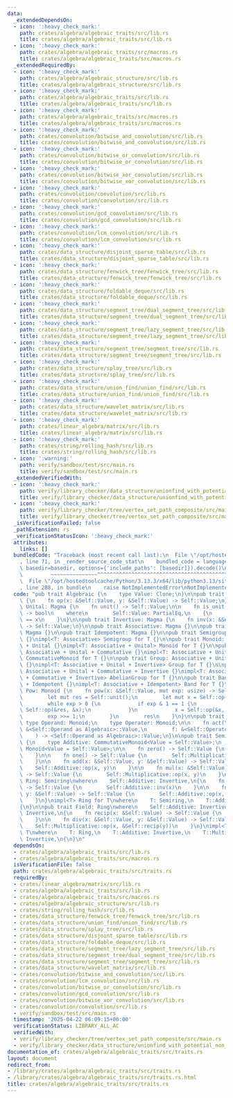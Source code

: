 ```yaml
---
data:
  _extendedDependsOn:
  - icon: ':heavy_check_mark:'
    path: crates/algebra/algebraic_traits/src/lib.rs
    title: crates/algebra/algebraic_traits/src/lib.rs
  - icon: ':heavy_check_mark:'
    path: crates/algebra/algebraic_traits/src/macros.rs
    title: crates/algebra/algebraic_traits/src/macros.rs
  _extendedRequiredBy:
  - icon: ':heavy_check_mark:'
    path: crates/algebra/algebraic_structure/src/lib.rs
    title: crates/algebra/algebraic_structure/src/lib.rs
  - icon: ':heavy_check_mark:'
    path: crates/algebra/algebraic_traits/src/lib.rs
    title: crates/algebra/algebraic_traits/src/lib.rs
  - icon: ':heavy_check_mark:'
    path: crates/algebra/algebraic_traits/src/macros.rs
    title: crates/algebra/algebraic_traits/src/macros.rs
  - icon: ':heavy_check_mark:'
    path: crates/convolution/bitwise_and_convolution/src/lib.rs
    title: crates/convolution/bitwise_and_convolution/src/lib.rs
  - icon: ':heavy_check_mark:'
    path: crates/convolution/bitwise_or_convolution/src/lib.rs
    title: crates/convolution/bitwise_or_convolution/src/lib.rs
  - icon: ':heavy_check_mark:'
    path: crates/convolution/bitwise_xor_convolution/src/lib.rs
    title: crates/convolution/bitwise_xor_convolution/src/lib.rs
  - icon: ':heavy_check_mark:'
    path: crates/convolution/convolution/src/lib.rs
    title: crates/convolution/convolution/src/lib.rs
  - icon: ':heavy_check_mark:'
    path: crates/convolution/gcd_convolution/src/lib.rs
    title: crates/convolution/gcd_convolution/src/lib.rs
  - icon: ':heavy_check_mark:'
    path: crates/convolution/lcm_convolution/src/lib.rs
    title: crates/convolution/lcm_convolution/src/lib.rs
  - icon: ':heavy_check_mark:'
    path: crates/data_structure/disjoint_sparse_table/src/lib.rs
    title: crates/data_structure/disjoint_sparse_table/src/lib.rs
  - icon: ':heavy_check_mark:'
    path: crates/data_structure/fenwick_tree/fenwick_tree/src/lib.rs
    title: crates/data_structure/fenwick_tree/fenwick_tree/src/lib.rs
  - icon: ':heavy_check_mark:'
    path: crates/data_structure/foldable_deque/src/lib.rs
    title: crates/data_structure/foldable_deque/src/lib.rs
  - icon: ':heavy_check_mark:'
    path: crates/data_structure/segment_tree/dual_segment_tree/src/lib.rs
    title: crates/data_structure/segment_tree/dual_segment_tree/src/lib.rs
  - icon: ':heavy_check_mark:'
    path: crates/data_structure/segment_tree/lazy_segment_tree/src/lib.rs
    title: crates/data_structure/segment_tree/lazy_segment_tree/src/lib.rs
  - icon: ':heavy_check_mark:'
    path: crates/data_structure/segment_tree/segment_tree/src/lib.rs
    title: crates/data_structure/segment_tree/segment_tree/src/lib.rs
  - icon: ':heavy_check_mark:'
    path: crates/data_structure/splay_tree/src/lib.rs
    title: crates/data_structure/splay_tree/src/lib.rs
  - icon: ':heavy_check_mark:'
    path: crates/data_structure/union_find/union_find/src/lib.rs
    title: crates/data_structure/union_find/union_find/src/lib.rs
  - icon: ':heavy_check_mark:'
    path: crates/data_structure/wavelet_matrix/src/lib.rs
    title: crates/data_structure/wavelet_matrix/src/lib.rs
  - icon: ':heavy_check_mark:'
    path: crates/linear_algebra/matrix/src/lib.rs
    title: crates/linear_algebra/matrix/src/lib.rs
  - icon: ':heavy_check_mark:'
    path: crates/string/rolling_hash/src/lib.rs
    title: crates/string/rolling_hash/src/lib.rs
  - icon: ':warning:'
    path: verify/sandbox/test/src/main.rs
    title: verify/sandbox/test/src/main.rs
  _extendedVerifiedWith:
  - icon: ':heavy_check_mark:'
    path: verify/library_checker/data_structure/unionfind_with_potential_non_commutative_group/src/main.rs
    title: verify/library_checker/data_structure/unionfind_with_potential_non_commutative_group/src/main.rs
  - icon: ':heavy_check_mark:'
    path: verify/library_checker/tree/vertex_set_path_composite/src/main.rs
    title: verify/library_checker/tree/vertex_set_path_composite/src/main.rs
  _isVerificationFailed: false
  _pathExtension: rs
  _verificationStatusIcon: ':heavy_check_mark:'
  attributes:
    links: []
  bundledCode: "Traceback (most recent call last):\n  File \"/opt/hostedtoolcache/Python/3.13.3/x64/lib/python3.13/site-packages/onlinejudge_verify/documentation/build.py\"\
    , line 71, in _render_source_code_stat\n    bundled_code = language.bundle(stat.path,\
    \ basedir=basedir, options={'include_paths': [basedir]}).decode()\n          \
    \         ~~~~~~~~~~~~~~~^^^^^^^^^^^^^^^^^^^^^^^^^^^^^^^^^^^^^^^^^^^^^^^^^^^^^^^^^^^^^^^^^^\n\
    \  File \"/opt/hostedtoolcache/Python/3.13.3/x64/lib/python3.13/site-packages/onlinejudge_verify/languages/rust.py\"\
    , line 288, in bundle\n    raise NotImplementedError\nNotImplementedError\n"
  code: "pub trait Algebraic {\n    type Value: Clone;\n}\n\npub trait Magma: Algebraic\
    \ {\n    fn op(x: &Self::Value, y: &Self::Value) -> Self::Value;\n}\n\npub trait\
    \ Unital: Magma {\n    fn unit() -> Self::Value;\n\n    fn is_unit(x: &Self::Value)\
    \ -> bool\n    where\n        Self::Value: PartialEq,\n    {\n        &Self::unit()\
    \ == x\n    }\n}\n\npub trait Invertive: Magma {\n    fn inv(x: &Self::Value)\
    \ -> Self::Value;\n}\n\npub trait Associative: Magma {}\n\npub trait Commutative:\
    \ Magma {}\n\npub trait Idempotent: Magma {}\n\npub trait Semigroup: Associative\
    \ {}\nimpl<T: Associative> Semigroup for T {}\n\npub trait Monoid: Associative\
    \ + Unital {}\nimpl<T: Associative + Unital> Monoid for T {}\n\npub trait CommutativeMonoid:\
    \ Associative + Unital + Commutative {}\nimpl<T: Associative + Unital + Commutative>\
    \ CommutativeMonoid for T {}\n\npub trait Group: Associative + Unital + Invertive\
    \ {}\nimpl<T: Associative + Unital + Invertive> Group for T {}\n\npub trait AbelianGroup:\
    \ Associative + Unital + Commutative + Invertive {}\nimpl<T: Associative + Unital\
    \ + Commutative + Invertive> AbelianGroup for T {}\n\npub trait Band: Associative\
    \ + Idempotent {}\nimpl<T: Associative + Idempotent> Band for T {}\n\npub trait\
    \ Pow: Monoid {\n    fn pow(x: &Self::Value, mut exp: usize) -> Self::Value {\n\
    \        let mut res = Self::unit();\n        let mut x = Self::op(&res, x);\n\
    \        while exp > 0 {\n            if exp & 1 == 1 {\n                res =\
    \ Self::op(&res, &x);\n            }\n            x = Self::op(&x, &x);\n    \
    \        exp >>= 1;\n        }\n        res\n    }\n}\n\npub trait Act {\n   \
    \ type Operand: Monoid;\n    type Operator: Monoid;\n\n    fn act(\n        x:\
    \ &<Self::Operand as Algebraic>::Value,\n        f: &<Self::Operator as Algebraic>::Value,\n\
    \    ) -> <Self::Operand as Algebraic>::Value;\n}\n\npub trait Semiring: Algebraic\
    \ {\n    type Additive: CommutativeMonoid<Value = Self::Value>;\n    type Multiplicative:\
    \ Monoid<Value = Self::Value>;\n\n    fn zero() -> Self::Value {\n        Self::Additive::unit()\n\
    \    }\n\n    fn one() -> Self::Value {\n        Self::Multiplicative::unit()\n\
    \    }\n\n    fn add(x: &Self::Value, y: &Self::Value) -> Self::Value {\n    \
    \    Self::Additive::op(x, y)\n    }\n\n    fn mul(x: &Self::Value, y: &Self::Value)\
    \ -> Self::Value {\n        Self::Multiplicative::op(x, y)\n    }\n}\n\npub trait\
    \ Ring: Semiring\nwhere\n    Self::Additive: Invertive,\n{\n    fn neg(x: &Self::Value)\
    \ -> Self::Value {\n        Self::Additive::inv(x)\n    }\n\n    fn sub(x: &Self::Value,\
    \ y: &Self::Value) -> Self::Value {\n        Self::Additive::op(x, &Self::neg(y))\n\
    \    }\n}\nimpl<T> Ring for T\nwhere\n    T: Semiring,\n    T::Additive: Invertive,\n\
    {\n}\n\npub trait Field: Ring\nwhere\n    Self::Additive: Invertive,\n    Self::Multiplicative:\
    \ Invertive,\n{\n    fn recip(x: &Self::Value) -> Self::Value {\n        Self::Multiplicative::inv(x)\n\
    \    }\n\n    fn div(x: &Self::Value, y: &Self::Value) -> Self::Value {\n    \
    \    Self::Multiplicative::op(x, &Self::recip(y))\n    }\n}\nimpl<T> Field for\
    \ T\nwhere\n    T: Ring,\n    T::Additive: Invertive,\n    T::Multiplicative:\
    \ Invertive,\n{\n}\n"
  dependsOn:
  - crates/algebra/algebraic_traits/src/lib.rs
  - crates/algebra/algebraic_traits/src/macros.rs
  isVerificationFile: false
  path: crates/algebra/algebraic_traits/src/traits.rs
  requiredBy:
  - crates/linear_algebra/matrix/src/lib.rs
  - crates/algebra/algebraic_traits/src/lib.rs
  - crates/algebra/algebraic_traits/src/macros.rs
  - crates/algebra/algebraic_structure/src/lib.rs
  - crates/string/rolling_hash/src/lib.rs
  - crates/data_structure/fenwick_tree/fenwick_tree/src/lib.rs
  - crates/data_structure/union_find/union_find/src/lib.rs
  - crates/data_structure/splay_tree/src/lib.rs
  - crates/data_structure/disjoint_sparse_table/src/lib.rs
  - crates/data_structure/foldable_deque/src/lib.rs
  - crates/data_structure/segment_tree/lazy_segment_tree/src/lib.rs
  - crates/data_structure/segment_tree/dual_segment_tree/src/lib.rs
  - crates/data_structure/segment_tree/segment_tree/src/lib.rs
  - crates/data_structure/wavelet_matrix/src/lib.rs
  - crates/convolution/bitwise_and_convolution/src/lib.rs
  - crates/convolution/lcm_convolution/src/lib.rs
  - crates/convolution/bitwise_or_convolution/src/lib.rs
  - crates/convolution/gcd_convolution/src/lib.rs
  - crates/convolution/bitwise_xor_convolution/src/lib.rs
  - crates/convolution/convolution/src/lib.rs
  - verify/sandbox/test/src/main.rs
  timestamp: '2025-04-22 06:09:15+00:00'
  verificationStatus: LIBRARY_ALL_AC
  verifiedWith:
  - verify/library_checker/tree/vertex_set_path_composite/src/main.rs
  - verify/library_checker/data_structure/unionfind_with_potential_non_commutative_group/src/main.rs
documentation_of: crates/algebra/algebraic_traits/src/traits.rs
layout: document
redirect_from:
- /library/crates/algebra/algebraic_traits/src/traits.rs
- /library/crates/algebra/algebraic_traits/src/traits.rs.html
title: crates/algebra/algebraic_traits/src/traits.rs
---
```

